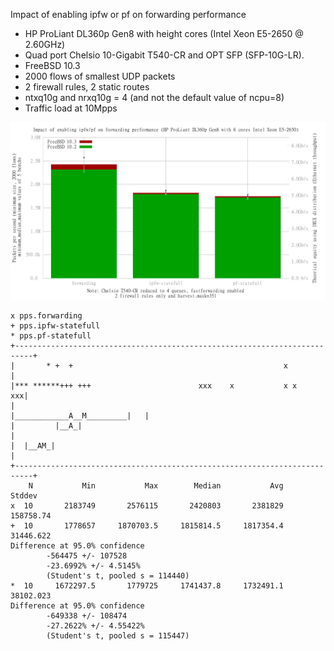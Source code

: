 Impact of enabling ipfw or pf on forwarding performance
  - HP ProLiant DL360p Gen8 with height cores (Intel Xeon E5-2650 @ 2.60GHz)
  - Quad port Chelsio 10-Gigabit T540-CR and OPT SFP (SFP-10G-LR).
  - FreeBSD 10.3
  - 2000 flows of smallest UDP packets
  - 2 firewall rules, 2 static routes
  - ntxq10g and nrxq10g = 4 (and not the default value of ncpu=8)
  - Traffic load at 10Mpps

![Impact of enabling ipfw or pf on forwarding performance on FreeBSD 10.3](graph.png)


```
x pps.forwarding
+ pps.ipfw-statefull
* pps.pf-statefull
+--------------------------------------------------------------------------+
|       * +  +                                               x             |
|*** ******+++ +++                        xxx    x           x x        xxx|
|                                            |____________A__M_________|   |
|         |__A_|                                                           |
|  |__AM_|                                                                 |
+--------------------------------------------------------------------------+
    N           Min           Max        Median           Avg        Stddev
x  10       2183749       2576115       2420803       2381829     158758.74
+  10       1778657     1870703.5     1815814.5     1817354.4     31446.622
Difference at 95.0% confidence
        -564475 +/- 107528
        -23.6992% +/- 4.5145%
        (Student's t, pooled s = 114440)
*  10     1672297.5       1779725     1741437.8     1732491.1     38102.023
Difference at 95.0% confidence
        -649338 +/- 108474
        -27.2622% +/- 4.55422%
        (Student's t, pooled s = 115447)
```
